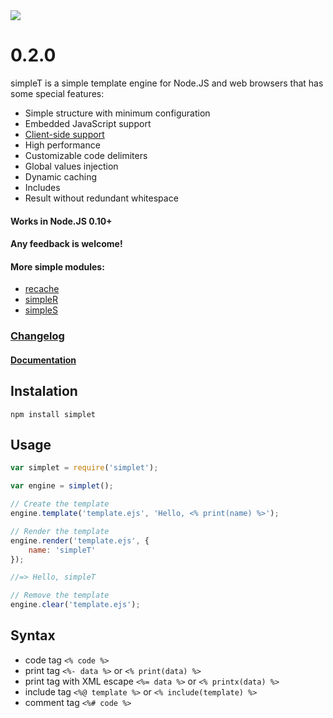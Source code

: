 <img src="https://raw.github.com/micnic/simpleT/master/logo.png"/>

# 0.2.0

simpleT is a simple template engine for Node.JS and web browsers that has some special features:

- Simple structure with minimum configuration
- Embedded JavaScript support
- [Client-side support](https://github.com/micnic/simpleT/releases)
- High performance
- Customizable code delimiters
- Global values injection
- Dynamic caching
- Includes
- Result without redundant whitespace

#### Works in Node.JS 0.10+
#### Any feedback is welcome!

#### More simple modules:
- [recache](https://www.npmjs.com/package/recache)
- [simpleR](https://www.npmjs.com/package/simpler)
- [simpleS](https://www.npmjs.com/package/simples)

### [Changelog](https://github.com/micnic/simpleT/wiki/Changelog)
#### [Documentation](https://github.com/micnic/simpleT/wiki/Documentation)

## Instalation

    npm install simplet

## Usage

```javascript
var simplet = require('simplet');

var engine = simplet();

// Create the template
engine.template('template.ejs', 'Hello, <% print(name) %>');

// Render the template
engine.render('template.ejs', {
    name: 'simpleT'
});

//=> Hello, simpleT

// Remove the template
engine.clear('template.ejs');
```

## Syntax
* code tag `<% code %>`
* print tag `<%- data %>` or `<% print(data) %>`
* print tag with XML escape `<%= data %>` or `<% printx(data) %>`
* include tag `<%@ template %>` or `<% include(template) %>`
* comment tag `<%# code %>`